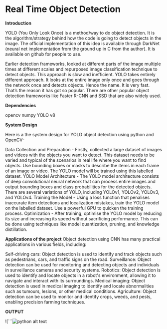 # Real Time Object Detection

**Introduction**

YOLO (You Only Look Once) is a method/way to do object detection. It is the algorithm/strategy behind how the code is going to detect objects in the image. The official implementation of this idea is available through DarkNet (neural net implementation from the ground up in C from the author). It is available on github for people to use.

Earlier detection frameworks, looked at different parts of the image multiple times at different scales and repurposed image classification technique to detect objects. This approach is slow and inefficient. YOLO takes entirely different approach. It looks at the entire image only once and goes through the network once and detects objects. Hence the name. It is very fast. That’s the reason it has got so popular. There are other popular object detection frameworks like Faster R-CNN and SSD that are also widely used.

**Dependencies**

opencv
numpy
YOLO v8

**System Design**

Here is a the system design for YOLO object detection using python and OpenCV-

Data Collection and Preparation - Firstly, collected a large dataset of images and videos with the objects you want to detect. This dataset needs to be varied and typical of the scenarios in real life where you want to find objects. Use bounding boxes or masks to describe the items in each frame of an image or video. The YOLO model will be trained using this labelled dataset.
YOLO Model Architecture - The YOLO model architecture consists of deep convolutional neural network that can process entire images and output bounding boxes and class probabilities for the detected objects. There are several variations of YOLO, including YOLOv1, YOLOv2, YOLOv3, and YOLOv4.
Training the Model - Using a loss function that penalises inaccurate item detections and localization mistakes, train the YOLO model on the labelled dataset. Use a powerful GPU to quicken the training process.
Optimization - After training, optimise the YOLO model by reducing its size and increasing its speed without sacrificing performance. This can be done using techniques like model quantization, pruning, and knowledge distillation.

**Applications of the project**
Object detection using CNN has many practical applications in various fields, including:

Self-driving cars: Object detection is used to identify and track objects such as pedestrians, cars, and traffic signs on the road.
Surveillance: Object detection can be used for monitoring and detecting objects and individuals in surveillance cameras and security systems.
Robotics: Object detection is used to identify and locate objects in a robot's environment, allowing it to navigate and interact with its surroundings.
Medical imaging: Object detection is used in medical imaging to identify and locate abnormalities such as tumours, lesions, or other medical conditions.
Agriculture: Object detection can be used to monitor and identify crops, weeds, and pests, enabling precision farming techniques.

**OUTPUT**

![```![python](https://)
alt text

```](object-detection-1.jpg)

```
